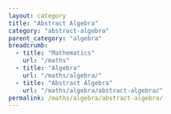 ```yaml
---
layout: category
title: "Abstract Algebra"
category: "abstract-algebra"
parent_category: "algebra"
breadcrumb:
  - title: "Mathematics"
    url: "/maths"
  - title: "Algebra"
    url: "/maths/algebra/"
  - title: "Abstract Algebra"
    url: "/maths/algebra/abstract-algebra/"
permalink: /maths/algebra/abstract-algebra/
---
```

